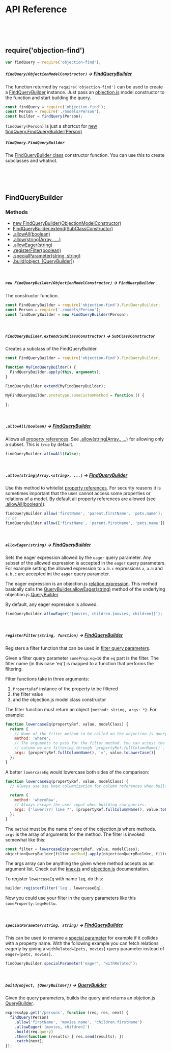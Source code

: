 # API Reference

<br>
<br>
<br>

## require('objection-find')

```js
var findQuery = require('objection-find');
```

##### `findQuery(ObjectionModelConstructor)` -> [FindQueryBuilder](#findquerybuilder)

The function returned by `require('objection-find')` can be used to create a [FindQueryBuilder](#findquerybuilder)
instance. Just pass an [objection.js](https://github.com/Vincit/objection.js/) model constructor to the function
and start building the query.

```js
const findQuery = require('objection-find');
const Person = require('./models/Person');
const builder = findQuery(Person);
```

`findQuery(Person)` is just a shortcut for [new findQuery.FindQueryBuilder(Person)](#new-findquerybuilderobjectionmodelconstructor---findquerybuilder)

##### `findQuery.FindQueryBuilder`

The [FindQueryBuilder class](#findquerybuilder) constructor function.  You can use this to create subclasses
and whatnot.

<br>
<br>
<br>

## FindQueryBuilder

### Methods

 - [new FindQueryBuilder(ObjectionModelConstructor)](#new-findquerybuilderobjectionmodelconstructor---findquerybuilder)
 - [FindQueryBuilder.extend(SubClassConstructor)](#findquerybuilderextendsubclassconstructor----subclassconstructor)
 - [.allowAll(boolean)](#allowallboolean----findquerybuilder)
 - [.allow(string|Array.<string>, ...)](#allowstringarraystring-----findquerybuilder)
 - [.allowEager(string)](#alloweagerstring----findquerybuilder)
 - [.registerFilter(boolean)](#registerfilterstring-function----findquerybuilder)
 - [.specialParameter(string, string)](#specialparameterstring-string----findquerybuilder)
 - [.build(object, [QueryBuilder])](#buildobject-querybuilder----querybuilder)

<br>

##### `new FindQueryBuilder(ObjectionModelConstructor)` -> `FindQueryBuilder`

The constructor function.

```js
const FindQueryBuilder = require('objection-find').FindQueryBuilder;
const Person = require('./models/Person');
const findQueryBuilder = new FindQueryBuilder(Person);
```

<br>

##### `FindQueryBuilder.extend(SubClassConstructor)` -> `SubClassConstructor`

Creates a subclass of the FindQueryBuilder.

```js
const FindQueryBuilder = require('objection-find').FindQueryBuilder;

function MyFindQueryBuilder() {
  FindQueryBuilder.apply(this, arguments);
}

FindQueryBuilder.extend(MyFindQueryBuilder);

MyFindQueryBuilder.prototype.someCustomMethod = function () {

};
```

<br>

##### `.allowAll(boolean)` -> [FindQueryBuilder](#findquerybuilder)

Allows all [property references](https://github.com/Vincit/objection-find#query-parameters). See
[.allow(string|Array.<string>, ...)]() for allowing only a subset. This is `true` by default.

```js
findQueryBuilder.allowAll(false);
```

<br>

##### `.allow(string|Array.<string>, ...)` -> [FindQueryBuilder](#findquerybuilder)

Use this method to whitelist [property references](https://github.com/Vincit/objection-find#query-parameters).
For security reasons it is sometimes important that the user cannot access some properties or relations of a
model. By default all property references are allowed
(see [.allowAll(boolean)](#allowallboolean----findquerybuilder)).

```js
findQueryBuilder.allow('firstName', 'parent.firstName', 'pets.name');
// or
findQueryBuilder.allow(['firstName', 'parent.firstName', 'pets.name']);
```

<br>

##### `allowEager(string)` -> [FindQueryBuilder](#findquerybuilder)

Sets the eager expression allowed by the `eager` query parameter. Any subset of the allowed expression is accepted
in the `eager` query parameters. For example setting the allowed expression to `a.b.c` expressions `a`, `a.b` and
`a.b.c` are accepted int the `eager` query parameter.

The eager expression is an objection.js
[relation expression](http://vincit.github.io/objection.js/RelationExpression.html). This method basically calls
the [QueryBuilder.allowEager(string)](http://vincit.github.io/objection.js/QueryBuilder.html#allowEager) method
of the underlying objection.js [QueryBuilder](http://vincit.github.io/objection.js/QueryBuilder.html).

By default, any eager expression is allowed.

```js
findQueryBuilder.allowEager('[movies, children.[movies, children]]');
```

<br>

##### `registerFilter(string, function)` -> [FindQueryBuilder](#findquerybuilder)

Registers a filter function that can be used in
[filter query parameters](https://github.com/Vincit/objection-find#filters).

Given a filter query parameter `someProp:eq=10` the `eq` part is the filter. The filter name (in this case 'eq')
is mapped to a function that performs the filtering.

Filter functions take in three arguments:

 1. `PropertyRef` instance of the property to be filtered
 2. the filter value
 3. and the objection.js model class constructor

The filter function must return an object `{method: string, args: *}`. For example:

```js
function lowercaseEq(propertyRef, value, modelClass) {
  return {
    // Name of the filter method to be called on the objection.js query builder.
    method: 'where',
    // The arguments to pass for the filter method. You can access the name of the
    // column we are filtering through `propertyRef.fullColumnName()`.
    args: [propertyRef.fullColumnName(), '=', value.toLowerCase()]
  };
}
```

A better `lowercaseEq` would lowercase both sides of the comparison:

```js
function lowercaseEq(propertyRef, value, modelClass) {
  // Always use use knex columnization for column references when building raw queries to make sure column names are escaped.

  return {
    method: 'whereRaw',
    // Always escape the user input when building raw queries.
    args: ['lower(??) like ?', [propertyRef.fullColumnName(), value.toLowerCase()]]
  };
}
```

The `method` must be the name of one of the objection.js where methods. `args` is the array
of arguments for the method. The filter is invoked somewhat like this:

```js
const filter = lowercaseEq(propertyRef, value, modelClass);
objectionQueryBuilder[filter.method].apply(objectionQueryBuilder, filter.args);
```

The args array can be anything the given where method accepts as an argument list. Check
out the [knex.js](http://knexjs.org/#Builder-wheres) and
[objection.js](http://vincit.github.io/objection.js/QueryBuilder.html) documentation.

To register `lowercaseEq` with name `leq`, do this:

```js
builder.registerFilter('leq', lowercaseEq);
```

Now you could use your filter in the query parameters like this `someProperty:leq=Hello`.

<br>

##### `specialParameter(string, string)` -> [FindQueryBuilder](#findquerybuilder)

This can be used to rename a [special parameter](https://github.com/Vincit/objection-find#special-parameters)
for example if it collides with a property name. With the following example you can fetch relations eagerly
by giving a `withRelated=[pets, movies]` query parameter instead of `eager=[pets, movies]`.

```js
findQueryBuilder.specialParameter('eager', 'withRelated');
```

<br>

##### `build(object, [QueryBuilder])` -> [QueryBuilder](http://vincit.github.io/objection.js/QueryBuilder.html)

Given the query parameters, builds the query and returns an objetion.js
[QueryBuilder](http://vincit.github.io/objection.js/QueryBuilder.html).

```js
expressApp.get('/persons', function (req, res, next) {
  findQuery(Person)
    .allow('firstName', 'movies.name', 'children.firstName')
    .allowEager('[movies, children]')
    .build(req.query)
    .then(function (results) { res.send(results); })
    .catch(next);
});
```
